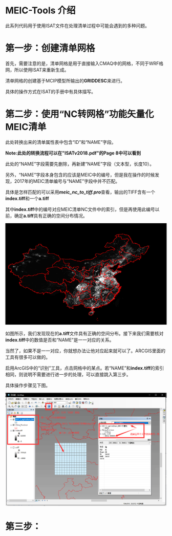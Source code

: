 # MEIC-Tools 介绍

此系列代码用于使用ISAT文件在处理清单过程中可能会遇到的多种问题。

# 第一步：创建清单网格

首先，需要注意的是，清单网格是用于直接输入CMAQ中的网格，不同于WRF格网，所以使用ISAT来重新生成。

清单网格的创建基于MCIP模型所输出的**GRIDDESC**来进行。

具体的操作方式在ISAT的手册中有具体描写。

# 第二步：使用“NC转网格”功能矢量化MEIC清单

此处转换出来的清单属性表中包含“ID”和“NAME”字段。

**Note:此处的转换流程可以在"ISATv2018.pdf"的Page 8中可以看到**

此处的“NAME”字段需要先删除，再新建“NAME”字段（文本型，长度10）。

另外，“NAME”字段本身包含的应该是MEIC中的编号，但是我在操作的时候发现，2017年的MEIC清单编号与“NAME”字段中并不匹配。

具体是怎样匹配的可以采用***meic_nc_to_tiff.pro***查看，输出的TIFF含有一个**index.tiff**和一个**a.tiff**

其中**index.tiff**中的编号对应MEIC清单NC文件中的索引，但是再使用此编号以前，确定**a.tiff**具有正确的空间分布情况。

![image](https://github.com/cuitwhf/meic_tools/blob/MEICT-2.0/png/agriculture_NH3_value.png)

如图所示，我们发现现在的**a.tiff**文件具有正确的空间分布。接下来我们需要核对**index.tiff**中的数值是否和“NAME”是一一对应的关系。

当然了，如果不是一一对应，你就想办法让他对应起来就可以了。ARCGIS里面的工具有很多可以做的。

启用ArcGIS中的“识别”工具，点击网格中的某点。若“NAME”和**index.tiff**的索引相同，则说明不需要进行进一步的处理，可以直接跳入第三步。

具体操作步骤见下图。

![image](https://github.com/cuitwhf/meic_tools/blob/MEICT-2.0/png/grid_judge.png)


# 第三步：
